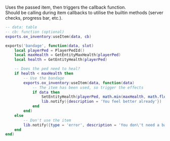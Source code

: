 Uses the passed item, then triggers the callback function.  
Should be calling during item callbacks to utilise the builtin methods (server checks, progress bar, etc.).

```lua
-- data: table
-- cb: function (optional)
exports.ox_inventory:useItem(data, cb)
```

```lua
exports('bandage', function(data, slot)
    local playerPed = PlayerPedId()
    local maxHealth = GetEntityMaxHealth(playerPed)
    local health = GetEntityHealth(playerPed)

    -- Does the ped need to heal?
    if health < maxHealth then
        -- Use the bandage
        exports.ox_inventory:useItem(data, function(data)
            -- The item has been used, so trigger the effects
            if data then
                SetEntityHealth(playerPed, math.min(maxHealth, math.floor(health + maxHealth / 16)))
                lib.notify({description = 'You feel better already'})
            end
        end)
    else
        -- Don't use the item
        lib.notify({type = 'error', description = 'You don\'t need a bandage right now'})
    end
end)
```
